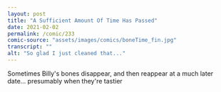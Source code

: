 ```yaml
---
layout: post
title: "A Sufficient Amount Of Time Has Passed"
date: 2021-02-02
permalink: /comic/233
comic-source: "assets/images/comics/boneTime_fin.jpg"
transcript: ""
alt: "So glad I just cleaned that..."
---
```


Sometimes Billy's bones disappear, and then reappear at a much later date... presumably when they're tastier
